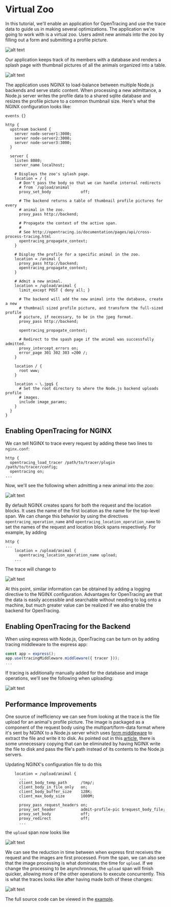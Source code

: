 Virtual Zoo
===========

In this tutorial, we'll enable an application for OpenTracing and use the
trace data to guide us in making several optimizations. The application we're
going to work with is a virtual zoo. Users admit new animals into the zoo by
filling out a form and submitting a profile picture.

![alt text](data/Admit.png "Admit New Animal")

Our application keeps track of its members with a database and renders a splash
page with thumbnail pictures of all the animals organized into a table.

![alt text](data/Splash.png "Splash Page")

The application uses NGINX to load-balance between multiple Node.js backends
and serve static content. When processing a new admittance, a Node.js server
writes the profile data to a shared sqlite database and resizes the profile
picture to a common thumbnail size. Here's what the NGINX configuration looks
like:

```nginx
events {}

http {
  upstream backend {
    server node-server1:3000;
    server node-server2:3000;
    server node-server3:3000;
  }

  server {
    listen 8080;
    server_name localhost;

    # Displays the zoo's splash page.
    location = / {
      # Don't pass the body so that we can handle internal redirects
      # from `/upload/animal`
      proxy_set_body             off;

      # The backend returns a table of thumbnail profile pictures for every
      # animal in the zoo.
      proxy_pass http://backend;

      # Propagate the context of the active span.
      #
      # See http://opentracing.io/documentation/pages/api/cross-process-tracing.html
      opentracing_propagate_context;
    }

    # Display the profile for a specific animal in the zoo.
    location = /animal {
      proxy_pass http://backend;
      opentracing_propagate_context;
    }

    # Admit a new animal.
    location = /upload/animal {
      limit_except POST { deny all; }

      # The backend will add the new animal into the database, create a new
      # thumbnail sized profile picture, and transform the full-sized profile
      # picture, if necessary, to be in the jpeg format.
      proxy_pass http://backend;

      opentracing_propagate_context;

      # Redirect to the spash page if the animal was successfully admitted.
      proxy_intercept_errors on;
      error_page 301 302 303 =200 /;
    }

    location / {
      root www;
    }

    location ~ \.jpg$ {
      # Set the root directory to where the Node.js backend uploads profile
      # images.
      include image_params;
    }
  }
}
```

Enabling OpenTracing for NGINX
------------------------------

We can tell NGINX to trace every request by adding these two lines to
`nginx.conf`:

```nginx
http {
  opentracing_load_tracer /path/to/tracer/plugin /path/to/tracer/config;
  opentracing on;
...
```

Now, we'll see the following when admitting a new animal into the zoo:

![alt text](data/nginx-upload-trace1.png "Trace")

By default NGINX creates spans for both the request and the location blocks. It
uses the name of the first location as the name for the top-level span. We can
change this behavior by using the directives `opentracing_operation_name` and
`opentracing_location_operation_name` to set the names of the request and
location block spans respectively. For
example, by adding

```nginx
http {
...
    location = /upload/animal {
      opentracing_location_operation_name upload;
    ...
```

The trace will change to

![alt text](data/nginx-upload-trace2.png "Trace")

At this point, similar information can be obtained by adding a logging
directive to the NGINX configuration. Advantages for OpenTracing are that the
data is easily accessible and searchable without needing to log onto a machine,
but much greater value can be realized if we also enable the backend for
OpenTracing.

Enabling OpenTracing for the Backend
---------------------------------

When using express with Node.js, OpenTracing can be turn on
by adding tracing middleware to the express app:

```JavaScript
const app = express();
app.use(tracingMiddleware.middleware({ tracer }));
...
```

If tracing is additionally manually added for the database and image
operations, we'll see the following when uploading:

![alt text](data/nginx-upload-trace3.png "Trace")

Performance Improvements
------------------------

One source of inefficiency we can see from looking at the trace is the file upload
for an animal's profile picture. The image is packaged as a component of the request body
using the multipart/form-data format where it's sent by NGINX to a Node.js server which uses
[form middleware](https://www.npmjs.com/package/express-formidable) to extract the file
and write it to disk. As pointed out in this [article](https://coderwall.com/p/swgfvw/nginx-direct-file-upload-without-passing-them-through-backend),
there is some unnecessary copying that can be eliminated by having NGINX write the file to disk
and pass the file's path instead of its contents to the Node.js servers.

Updating NGINX's configuration file to do this

```nginx
    location = /upload/animal {
      ...
      client_body_temp_path      /tmp/;
      client_body_in_file_only   on;
      client_body_buffer_size    128K;
      client_max_body_size       1000M;

      proxy_pass_request_headers on;
      proxy_set_header           admit-profile-pic $request_body_file;
      proxy_set_body             off;
      proxy_redirect             off;
      ...
```

the `upload` span now looks like

![alt text](data/nginx-upload-trace4.png "Trace")

We can see the reduction in time between when express first receives the
request and the images are first processed. From the span, we can also see
that the image processing is what dominates the time for `upload`. If we change the
processing to be asynchronous, the `upload` span will finish quicker, allowing more
of the other operations to execute concurrently. This is what the traces looks
like after having made both of these changes:

![alt text](data/nginx-upload-trace5.png "Trace")

The full source code can be viewed in the [example](../example/zoo).

